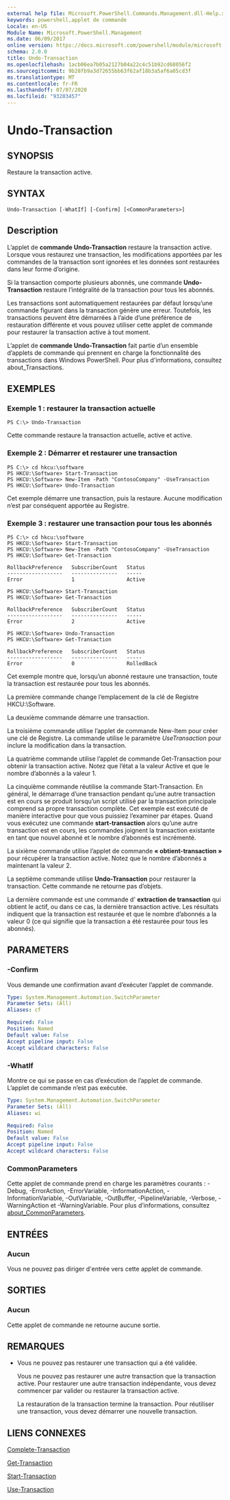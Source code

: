 ```yaml
---
external help file: Microsoft.PowerShell.Commands.Management.dll-Help.xml
keywords: powershell,applet de commande
Locale: en-US
Module Name: Microsoft.PowerShell.Management
ms.date: 06/09/2017
online version: https://docs.microsoft.com/powershell/module/microsoft.powershell.management/undo-transaction?view=powershell-5.1&WT.mc_id=ps-gethelp
schema: 2.0.0
title: Undo-Transaction
ms.openlocfilehash: 1acb06ea7b05a2127b04a22c4c51b92cd68056f2
ms.sourcegitcommit: 9b28fb9a3d72655bb63f62af18b3a5af6a05cd3f
ms.translationtype: MT
ms.contentlocale: fr-FR
ms.lasthandoff: 07/07/2020
ms.locfileid: "93203457"
---
```

# Undo-Transaction

## SYNOPSIS
Restaure la transaction active.

## SYNTAX

```
Undo-Transaction [-WhatIf] [-Confirm] [<CommonParameters>]
```

## Description
L’applet de **commande Undo-Transaction** restaure la transaction active.
Lorsque vous restaurez une transaction, les modifications apportées par les commandes de la transaction sont ignorées et les données sont restaurées dans leur forme d’origine.

Si la transaction comporte plusieurs abonnés, une commande **Undo-Transaction** restaure l’intégralité de la transaction pour tous les abonnés.

Les transactions sont automatiquement restaurées par défaut lorsqu’une commande figurant dans la transaction génère une erreur.
Toutefois, les transactions peuvent être démarrées à l’aide d’une préférence de restauration différente et vous pouvez utiliser cette applet de commande pour restaurer la transaction active à tout moment.

L’applet de **commande Undo-Transaction** fait partie d’un ensemble d’applets de commande qui prennent en charge la fonctionnalité des transactions dans Windows PowerShell.
Pour plus d'informations, consultez about_Transactions.

## EXEMPLES

### Exemple 1 : restaurer la transaction actuelle

```
PS C:\> Undo-Transaction
```

Cette commande restaure la transaction actuelle, active et active.

### Exemple 2 : Démarrer et restaurer une transaction

```
PS C:\> cd hkcu:\software
PS HKCU:\Software> Start-Transaction
PS HKCU:\Software> New-Item -Path "ContosoCompany" -UseTransaction
PS HKCU:\Software> Undo-Transaction
```

Cet exemple démarre une transaction, puis la restaure.
Aucune modification n’est par conséquent apportée au Registre.

### Exemple 3 : restaurer une transaction pour tous les abonnés

```
PS C:\> cd hkcu:\software
PS HKCU:\Software> Start-Transaction
PS HKCU:\Software> New-Item -Path "ContosoCompany" -UseTransaction
PS HKCU:\Software> Get-Transaction

RollbackPreference   SubscriberCount   Status
------------------   ---------------   -----
Error                1                 Active

PS HKCU:\Software> Start-Transaction
PS HKCU:\Software> Get-Transaction

RollbackPreference   SubscriberCount   Status
------------------   ---------------   -----
Error                2                 Active

PS HKCU:\Software> Undo-Transaction
PS HKCU:\Software> Get-Transaction

RollbackPreference   SubscriberCount   Status
------------------   ---------------   -----
Error                0                 RolledBack
```

Cet exemple montre que, lorsqu’un abonné restaure une transaction, toute la transaction est restaurée pour tous les abonnés.

La première commande change l’emplacement de la clé de Registre HKCU:\Software.

La deuxième commande démarre une transaction.

La troisième commande utilise l’applet de commande New-Item pour créer une clé de Registre.
La commande utilise le paramètre *UseTransaction* pour inclure la modification dans la transaction.

La quatrième commande utilise l’applet de commande Get-Transaction pour obtenir la transaction active.
Notez que l’état a la valeur Active et que le nombre d’abonnés a la valeur 1.

La cinquième commande réutilise la commande Start-Transaction.
En général, le démarrage d’une transaction pendant qu’une autre transaction est en cours se produit lorsqu’un script utilisé par la transaction principale comprend sa propre transaction complète.
Cet exemple est exécuté de manière interactive pour que vous puissiez l’examiner par étapes.
Quand vous exécutez une commande **start-transaction** alors qu’une autre transaction est en cours, les commandes joignent la transaction existante en tant que nouvel abonné et le nombre d’abonnés est incrémenté.

La sixième commande utilise l’applet de commande **« obtient-transaction »** pour récupérer la transaction active.
Notez que le nombre d’abonnés a maintenant la valeur 2.

La septième commande utilise **Undo-Transaction** pour restaurer la transaction.
Cette commande ne retourne pas d’objets.

La dernière commande est une commande d' **extraction de transaction** qui obtient le actif, ou dans ce cas, la dernière transaction active.
Les résultats indiquent que la transaction est restaurée et que le nombre d’abonnés a la valeur 0 (ce qui signifie que la transaction a été restaurée pour tous les abonnés).

## PARAMETERS

### -Confirm
Vous demande une confirmation avant d’exécuter l’applet de commande.

```yaml
Type: System.Management.Automation.SwitchParameter
Parameter Sets: (All)
Aliases: cf

Required: False
Position: Named
Default value: False
Accept pipeline input: False
Accept wildcard characters: False
```

### -WhatIf
Montre ce qui se passe en cas d’exécution de l’applet de commande.
L’applet de commande n’est pas exécutée.

```yaml
Type: System.Management.Automation.SwitchParameter
Parameter Sets: (All)
Aliases: wi

Required: False
Position: Named
Default value: False
Accept pipeline input: False
Accept wildcard characters: False
```

### CommonParameters
Cette applet de commande prend en charge les paramètres courants : -Debug, -ErrorAction, -ErrorVariable, -InformationAction, -InformationVariable, -OutVariable, -OutBuffer, -PipelineVariable, -Verbose, -WarningAction et -WarningVariable. Pour plus d’informations, consultez [about_CommonParameters](https://go.microsoft.com/fwlink/?LinkID=113216).

## ENTRÉES

### Aucun
Vous ne pouvez pas diriger d'entrée vers cette applet de commande.

## SORTIES

### Aucun
Cette applet de commande ne retourne aucune sortie.

## REMARQUES

* Vous ne pouvez pas restaurer une transaction qui a été validée.

  Vous ne pouvez pas restaurer une autre transaction que la transaction active.
Pour restaurer une autre transaction indépendante, vous devez commencer par valider ou restaurer la transaction active.

  La restauration de la transaction termine la transaction.
Pour réutiliser une transaction, vous devez démarrer une nouvelle transaction.

## LIENS CONNEXES

[Complete-Transaction](Complete-Transaction.md)

[Get-Transaction](Get-Transaction.md)

[Start-Transaction](Start-Transaction.md)

[Use-Transaction](Use-Transaction.md)
